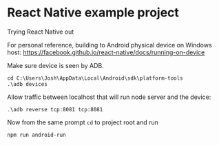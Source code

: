 # React Native example project

Trying React Native out


For personal reference, building to Android physical device on Windows host:
https://facebook.github.io/react-native/docs/running-on-device

Make sure device is seen by ADB.

    cd C:\Users\Josh\AppData\Local\Android\sdk\platform-tools
    .\adb devices
  
Allow traffic between localhost that will run node server and the device:

    .\adb reverse tcp:8081 tcp:8081
  
Now from the same prompt `cd` to project root and run

    npm run android-run
